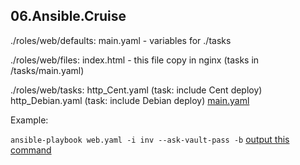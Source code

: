 ## 06.Ansible.Cruise


./roles/web/defaults:
main.yaml - variables for ./tasks

./roles/web/files:
index.html - this file copy in nginx (tasks in /tasks/main.yaml)

./roles/web/tasks:
http_Cent.yaml (task: include Cent deploy)
http_Debian.yaml (task: include Debian deploy)
[main.yaml](./roles/web/tasks/main.yaml)



Example:

`ansible-playbook web.yaml -i inv --ask-vault-pass -b`
[output this command](./output.md)
